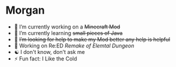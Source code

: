 # Morgan

- 🔭 I’m currently working on a ~~Minecraft Mod~~
- 🌱 I’m currently learning ~~small pieces of Java~~
- 🤔 ~~I’m looking for help to make my Mod better any help is helpful~~
- 🔧 Working on Re:ED   _Remake of Elemtal Dungeon_
- ☯  I don't know, don't ask me
- ⚡ Fun fact: I Like the Cold 
<!--
**RestytheCake/RestytheCake** is a ✨ _special_ ✨ repository because its `README.md` (this file) appears on your GitHub profile.

Here are some ideas to get you started:

- 🔭 I’m currently working on ...
- 🌱 I’m currently learning ...
- 👯 I’m looking to collaborate on ...
- 🤔 I’m looking for help with ...
- 💬 Ask me about ...
- 📫 How to reach me: ...
- 😄 Pronouns: ...
- ⚡ Fun fact: ...
-->
